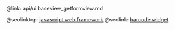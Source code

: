 @link: api/ui.baseview_getformview.md

@seolinktop: [javascript web framework](https://webix.com)
@seolink: [barcode widget](https://webix.com/widget/barcode/)